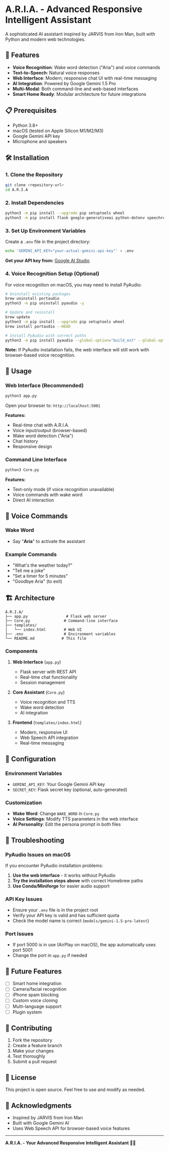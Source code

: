 # A.R.I.A. - Advanced Responsive Intelligent Assistant

A sophisticated AI assistant inspired by JARVIS from Iron Man, built with Python and modern web technologies.

## 🚀 Features

- **Voice Recognition**: Wake word detection ("Aria") and voice commands
- **Text-to-Speech**: Natural voice responses
- **Web Interface**: Modern, responsive chat UI with real-time messaging
- **AI Integration**: Powered by Google Gemini 1.5 Pro
- **Multi-Modal**: Both command-line and web-based interfaces
- **Smart Home Ready**: Modular architecture for future integrations

## 📋 Prerequisites

- Python 3.8+
- macOS (tested on Apple Silicon M1/M2/M3)
- Google Gemini API key
- Microphone and speakers

## 🛠️ Installation

### 1. Clone the Repository
```bash
git clone <repository-url>
cd A.R.I.A
```

### 2. Install Dependencies
```bash
python3 -m pip install --upgrade pip setuptools wheel
python3 -m pip install flask google-generativeai python-dotenv speechrecognition pyttsx3
```

### 3. Set Up Environment Variables
Create a `.env` file in the project directory:
```bash
echo 'GEMINI_API_KEY="your-actual-gemini-api-key"' > .env
```

**Get your API key from:** [Google AI Studio](https://aistudio.google.com/)

### 4. Voice Recognition Setup (Optional)

For voice recognition on macOS, you may need to install PyAudio:

```bash
# Uninstall existing packages
brew uninstall portaudio
python3 -m pip uninstall pyaudio -y

# Update and reinstall
brew update
python3 -m pip install --upgrade pip setuptools wheel
brew install portaudio --HEAD

# Install PyAudio with correct paths
python3 -m pip install pyaudio --global-option="build_ext" --global-option="-I/usr/local/include" --global-option="-L/usr/local/lib"
```

**Note:** If PyAudio installation fails, the web interface will still work with browser-based voice recognition.

## 🎯 Usage

### Web Interface (Recommended)
```bash
python3 app.py
```
Open your browser to: `http://localhost:5001`

**Features:**
- Real-time chat with A.R.I.A.
- Voice input/output (browser-based)
- Wake word detection ("Aria")
- Chat history
- Responsive design

### Command Line Interface
```bash
python3 Core.py
```

**Features:**
- Text-only mode (if voice recognition unavailable)
- Voice commands with wake word
- Direct AI interaction

## 🎤 Voice Commands

### Wake Word
- Say "**Aria**" to activate the assistant

### Example Commands
- "What's the weather today?"
- "Tell me a joke"
- "Set a timer for 5 minutes"
- "Goodbye Aria" (to exit)

## 🏗️ Architecture

```
A.R.I.A/
├── app.py                 # Flask web server
├── Core.py               # Command-line interface
├── templates/
│   └── index.html        # Web UI
├── .env                  # Environment variables
└── README.md            # This file
```

### Components

1. **Web Interface** (`app.py`)
   - Flask server with REST API
   - Real-time chat functionality
   - Session management

2. **Core Assistant** (`Core.py`)
   - Voice recognition and TTS
   - Wake word detection
   - AI integration

3. **Frontend** (`templates/index.html`)
   - Modern, responsive UI
   - Web Speech API integration
   - Real-time messaging

## 🔧 Configuration

### Environment Variables
- `GEMINI_API_KEY`: Your Google Gemini API key
- `SECRET_KEY`: Flask secret key (optional, auto-generated)

### Customization
- **Wake Word**: Change `WAKE_WORD` in `Core.py`
- **Voice Settings**: Modify TTS parameters in the web interface
- **AI Personality**: Edit the persona prompt in both files

## 🚧 Troubleshooting

### PyAudio Issues on macOS
If you encounter PyAudio installation problems:

1. **Use the web interface** - it works without PyAudio
2. **Try the installation steps above** with correct Homebrew paths
3. **Use Conda/Miniforge** for easier audio support

### API Key Issues
- Ensure your `.env` file is in the project root
- Verify your API key is valid and has sufficient quota
- Check the model name is correct (`models/gemini-1.5-pro-latest`)

### Port Issues
- If port 5000 is in use (AirPlay on macOS), the app automatically uses port 5001
- Change the port in `app.py` if needed

## 🔮 Future Features

- [ ] Smart home integration
- [ ] Camera/facial recognition
- [ ] iPhone spam blocking
- [ ] Custom voice cloning
- [ ] Multi-language support
- [ ] Plugin system

## 🤝 Contributing

1. Fork the repository
2. Create a feature branch
3. Make your changes
4. Test thoroughly
5. Submit a pull request

## 📄 License

This project is open source. Feel free to use and modify as needed.

## 🙏 Acknowledgments

- Inspired by JARVIS from Iron Man
- Built with Google Gemini AI
- Uses Web Speech API for browser-based voice features

---

**A.R.I.A. - Your Advanced Responsive Intelligent Assistant** 🤖✨
